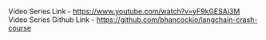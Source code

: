 

Video Series Link - https://www.youtube.com/watch?v=yF9kGESAi3M
Video Series Github Link - https://github.com/bhancockio/langchain-crash-course
